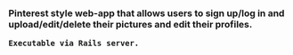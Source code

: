 <h3>
	Pinterest style web-app that allows users to sign up/log in and upload/edit/delete their pictures and edit their profiles.

	Executable via Rails server.
</h3>


